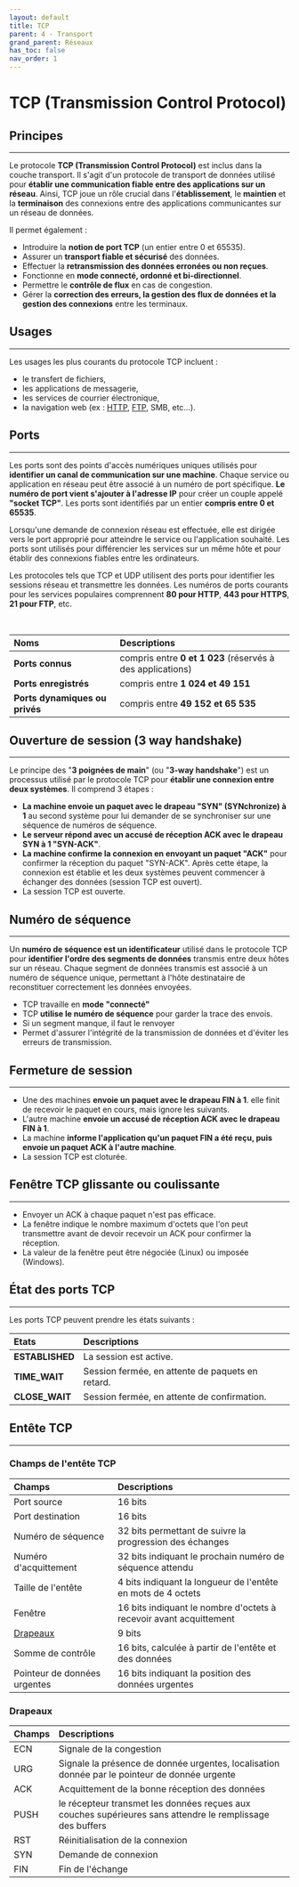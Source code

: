 ```yaml
---
layout: default
title: TCP
parent: 4 - Transport
grand_parent: Réseaux
has_toc: false
nav_order: 1
---
```


# TCP (Transmission Control Protocol)

## Principes

---

Le protocole **TCP (Transmission Control Protocol)** est inclus dans la couche transport. Il s'agit d'un protocole de transport de données utilisé pour **établir une communication fiable entre des applications sur un réseau**. Ainsi, TCP joue un rôle crucial dans l'**établissement**, le **maintien** et la **terminaison** des connexions entre des applications communicantes sur un réseau de données.

Il permet également :

- Introduire la **notion de port TCP** (un entier entre 0 et 65535).
- Assurer un **transport fiable et sécurisé** des données.
- Effectuer la **retransmission des données erronées ou non reçues**.
- Fonctionne en **mode connecté, ordonné et bi-directionnel**.
- Permettre le **contrôle de flux** en cas de congestion.
- Gérer la **correction des erreurs, la gestion des flux de données et la gestion des connexions** entre les terminaux.

## Usages

---

Les usages les plus courants du protocole TCP incluent :

- le transfert de fichiers,
- les applications de messagerie,
- les services de courrier électronique,
- la navigation web (ex : [HTTP](../c7-application/rev-3-http.html#http), [FTP](../c7-application/rev-4-ftp.html#ftp), SMB, etc…).

## Ports

---

Les ports sont des points d'accès numériques uniques utilisés pour **identifier un canal de communication sur une machine**. Chaque service ou application en réseau peut être associé à un numéro de port spécifique. **Le numéro de port vient s'ajouter à l'adresse IP** pour créer un couple appelé **"socket TCP"**. Les ports sont identifiés par un entier **compris entre 0 et 65535**.

Lorsqu'une demande de connexion réseau est effectuée, elle est dirigée vers le port approprié pour atteindre le service ou l'application souhaité. Les ports sont utilisés pour différencier les services sur un même hôte et pour établir des connexions fiables entre les ordinateurs.

Les protocoles tels que TCP et UDP utilisent des ports pour identifier les sessions réseau et transmettre les données. Les numéros de ports courants pour les services populaires comprennent **80 pour HTTP**, **443 pour HTTPS**, **21 pour FTP**, etc.

<br>

| Noms                           | Descriptions                                               |
| :----------------------------- | :--------------------------------------------------------- |
| **Ports connus**               | compris entre **0 et 1 023** (réservés à des applications) |
| **Ports enregistrés**          | compris entre **1 024 et 49 151**                          |
| **Ports dynamiques ou privés** | compris entre **49 152 et 65 535**                         |

## Ouverture de session (3 way handshake)

---

Le principe des "**3 poignées de main**" (ou "**3-way handshake**") est un processus utilisé par le protocole TCP pour **établir une connexion entre deux systèmes**. Il comprend 3 étapes :

- **La machine envoie un paquet avec le drapeau "SYN" (SYNchronize) à 1** au second système pour lui demander de se synchroniser sur une séquence de numéros de séquence.
- **Le serveur répond avec un accusé de réception ACK avec le drapeau SYN à 1 "SYN-ACK"**.
- **La machine confirme la connexion en envoyant un paquet "ACK"** pour confirmer la réception du paquet "SYN-ACK". Après cette étape, la connexion est établie et les deux systèmes peuvent commencer à échanger des données (session TCP est ouvert).
- La session TCP est ouverte.

## Numéro de séquence

---

Un **numéro de séquence est un identificateur** utilisé dans le protocole TCP pour **identifier l'ordre des segments de données** transmis entre deux hôtes sur un réseau. Chaque segment de données transmis est associé à un numéro de séquence unique, permettant à l'hôte destinataire de reconstituer correctement les données envoyées.

- TCP travaille en **mode "connecté"**
- TCP **utilise le numéro de séquence** pour garder la trace des envois.
- Si un segment manque, il faut le renvoyer
- Permet d'assurer l'intégrité de la transmission de données et d'éviter les erreurs de transmission.

## Fermeture de session

---

- Une des machines **envoie un paquet avec le drapeau FIN à 1**. elle finit de recevoir le paquet en cours, mais ignore les suivants.
- L'autre machine **envoie un accusé de réception ACK avec le drapeau FIN à 1**.
- La machine **informe l'application qu'un paquet FIN a été reçu, puis envoie un paquet ACK à l'autre machine**.
- La session TCP est cloturée.

## Fenêtre TCP glissante ou coulissante

---

- Envoyer un ACK à chaque paquet n'est pas efficace.
- La fenêtre indique le nombre maximum d'octets que l'on peut transmettre avant de devoir recevoir un ACK pour confirmer la réception.
- La valeur de la fenêtre peut être négociée (Linux) ou imposée (Windows).

## État des ports TCP

---

Les ports TCP peuvent prendre les états suivants :

| Etats           | Descriptions                                     |
| :-------------- | :----------------------------------------------- |
| **ESTABLISHED** | La session est active.                           |
| **TIME_WAIT**   | Session fermée, en attente de paquets en retard. |
| **CLOSE_WAIT**  | Session fermée, en attente de confirmation.      |

## Entête TCP

---

### Champs de l'entête TCP

| Champs                       | Descriptions                                                       |
| :--------------------------- | :----------------------------------------------------------------- |
| Port source                  | 16 bits                                                            |
| Port destination             | 16 bits                                                            |
| Numéro de séquence           | 32 bits permettant de suivre la progression des échanges           |
| Numéro d'acquittement        | 32 bits indiquant le prochain numéro de séquence attendu           |
| Taille de l'entête           | 4 bits indiquant la longueur de l'entête en mots de 4 octets       |
| Fenêtre                      | 16 bits indiquant le nombre d'octets à recevoir avant acquittement |
| [Drapeaux](#drapeaux)        | 9 bits                                                             |
| Somme de contrôle            | 16 bits, calculée à partir de l'entête et des données              |
| Pointeur de données urgentes | 16 bits indiquant la position des données urgentes                 |

### Drapeaux

| Champs | Descriptions                                                                                              |
| :----- | :-------------------------------------------------------------------------------------------------------- |
| ECN    | Signale de la congestion                                                                                  |
| URG    | Signale la présence de donnée urgentes, localisation donnée par le pointeur de donnée urgente             |
| ACK    | Acquittement de la bonne réception des données                                                            |
| PUSH   | le récepteur transmet les données reçues aux couches supérieures sans attendre le remplissage des buffers |
| RST    | Réinitialisation de la connexion                                                                          |
| SYN    | Demande de connexion                                                                                      |
| FIN    | Fin de l'échange                                                                                          |
